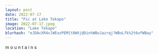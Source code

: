 ```yaml
---
layout: post
date: 2022-07-17
title: "Pic at Lake Tekapo"
image: 2022-07-17.jpeg
location: "Lake Tekapo"
blurhash: "eJDAcXR4x]WEozPEM{t8WXj@Din%WBoJazrqj?WBoLfk%2t6ofWBay"
---
```


m o u n t a i n s
